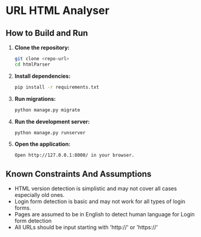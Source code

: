 # URL HTML Analyser

## How to Build and Run

1. **Clone the repository:**
   ```bash
   git clone <repo-url>
   cd htmlParser
2. **Install dependencies:**
    ```bash
    pip install -r requirements.txt
3. **Run migrations:**
    ```bash
    python manage.py migrate
4. **Run the development server:**
    ```bash
    python manage.py runserver
5. **Open the application:**
    ```
    Open http://127.0.0.1:8000/ in your browser.

## Known Constraints And Assumptions

- HTML version detection is simplistic and may not cover all cases especially old ones.
- Login form detection is basic and may not work for all types of login forms.
- Pages are assumed to be in English to detect human language for Login form detection
- All URLs should be input starting with 'http://' or 'https://'